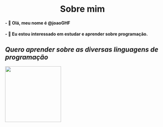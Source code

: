 <h1 align="center"> Sobre mim </h1>
<h4>- 👋 Olá, meu nome é <b>@joaoGHF</b></h4>
<h4>- 👀 Eu estou interessado em estudar e aprender sobre programação.</h4>
<h2 text_align="center"; ><i>Quero aprender sobre as diversas linguagens de programação</i></h2>
<img src="https://www.simplilearn.com/ice9/free_resources_article_thumb/Best-Programming-Languages-to-Start-Learning-Today.jpg" widht="325" height="182">
